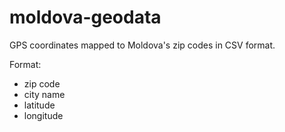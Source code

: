 moldova-geodata
===============

GPS coordinates mapped to Moldova's zip codes in CSV format.

Format: 
  * zip code
  * city name
  * latitude
  * longitude
